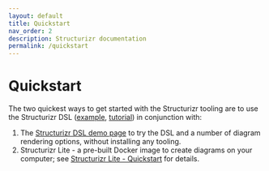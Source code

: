 ```yaml
---
layout: default
title: Quickstart
nav_order: 2
description: Structurizr documentation
permalink: /quickstart
---
```


# Quickstart

The two quickest ways to get started with the Structurizr tooling are to use the Structurizr DSL ([example](/dsl/example), [tutorial](/dsl/tutorial)) in conjunction with:

1. The [Structurizr DSL demo page](https://structurizr.com/dsl) to try the DSL and a number of diagram rendering options, without installing any tooling.
2. Structurizr Lite - a pre-built Docker image to create diagrams on your computer; see [Structurizr Lite - Quickstart](/lite/quickstart) for details.

